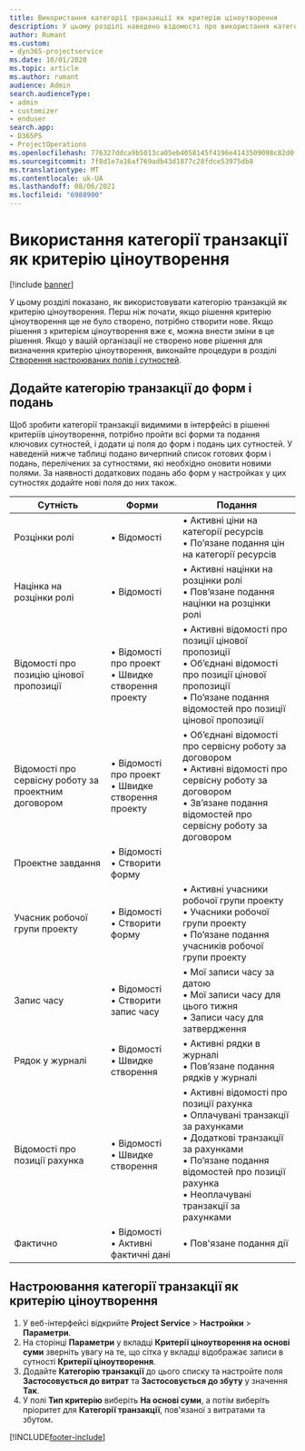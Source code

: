 ```yaml
---
title: Використання категорії транзакції як критерію ціноутворення
description: У цьому розділі наведено відомості про використання категорії транзакції як критерію ціноутворення.
author: Rumant
ms.custom:
- dyn365-projectservice
ms.date: 10/01/2020
ms.topic: article
ms.author: rumant
audience: Admin
search.audienceType:
- admin
- customizer
- enduser
search.app:
- D365PS
- ProjectOperations
ms.openlocfilehash: 776327ddca9b5013ca05eb4058145f4196e4143509098c82d0f452bc9709b673
ms.sourcegitcommit: 7f8d1e7a16af769adb43d1877c28fdce53975db8
ms.translationtype: MT
ms.contentlocale: uk-UA
ms.lasthandoff: 08/06/2021
ms.locfileid: "6988900"
---
```

# <a name="use-transaction-category-as-a-pricing-dimension"></a>Використання категорії транзакції як критерію ціноутворення

[!include [banner](../includes/psa-now-project-operations.md)]

У цьому розділі показано, як використовувати категорію транзакцій як критерію ціноутворення. Перш ніж почати, якщо рішення критерію ціноутворення ще не було створено, потрібно створити нове. Якщо рішення з критерієм ціноутворення вже є, можна внести зміни в це рішення. Якщо у вашій організації не створено нове рішення для визначення критерію ціноутворення, виконайте процедури в розділі [Створення настроюваних полів і сутностей](create-custom-fields-entities.md).

## <a name="add-transaction-category-to-forms-and-views"></a>Додайте категорію транзакції до форм і подань
Щоб зробити категорії транзакції видимими в інтерфейсі в рішенні критеріїв ціноутворення, потрібно пройти всі форми та подання ключових сутностей, і додати ці поля до форм і подань цих сутностей.
У наведеній нижче таблиці подано вичерпний список готових форм і подань, перелічених за сутностями, які необхідно оновити новими полями. За наявності додаткових подань або форм у настройках у цих сутностях додайте нові поля до них також.

|  Сутність        | Форми     |Подання        |
| ------------------------------|---------------------------------|----------------------------------|
|  Розцінки ролі|• Відомості |• Активні ціни на категорії ресурсів<br> • По’язане подання цін на категорії ресурсів|
|  Націнка на розцінки ролі|• Відомості|• Активні націнки на розцінки ролі<br>• Пов’язане подання націнки на розцінки ролі|
|  Відомості про позицію цінової пропозиції|• Відомості про проект<br>• Швидке створення проекту|• Активні відомості про позиції цінової пропозиції<br>• Об’єднані відомості про позиції цінової пропозиції<br>• По’язане подання відомостей про позиції цінової пропозиції|
|  Відомості про сервісну роботу за проектним договором|• Відомості про проект<br>• Швидке створення проекту|• Об’єднані відомості про сервісну роботу за договором<br>• Активні відомості про сервісну роботу за договором<br>• Зв’язане подання відомостей про сервісну роботу за договором|
|  Проектне завдання|• Відомості<br>• Створити форму||
|  Учасник робочої групи проекту|• Відомості<br>• Створити форму|• Активні учасники робочої групи проекту<br>• Учасники робочої групи проекту<br>• По’язане подання учасників робочої групи проекту|
|  Запис часу|• Відомості<br>• Створити запис часу|• Мої записи часу за датою<br>• Мої записи часу для цього тижня<br>• Записи часу для затвердження|
|  Рядок у журналі|• Відомості<br>• Швидке створення|• Активні рядки в журналі<br>• Пов’язане подання рядків у журналі|
|  Відомості про позиції рахунка|• Відомості<br>• Швидке створення|• Активні відомості про позиції рахунка<br>• Оплачувані транзакції за рахунками<br>• Додаткові транзакції за рахунками<br>• По’язане подання відомостей про позиції рахунка<br>• Неоплачувані транзакції за рахунками|
|  Фактично |• Відомості<br>• Активні фактичні дані|• Пов'язане подання дії|

## <a name="set-up-transaction-category-as-a-pricing-dimension"></a>Настроювання категорії транзакції як критерію ціноутворення

1. У веб-інтерфейсі відкрийте **Project Service** > **Настройки** > **Параметри**. 
2. На сторінці **Параметри** у вкладці **Критерії ціноутворення на основі суми** зверніть увагу на те, що сітка у вкладці відображає записи в сутності **Критерії ціноутворення**.
3. Додайте **Категорію транзакції** до цього списку та настройте поля **Застосовується до витрат** та **Застосовується до збуту** у значення **Так**.
4. У полі **Тип критерію** виберіть **На основі суми**, а потім виберіть пріоритет для **Категорії транзакції**, пов'язаної з витратами та збутом.


[!INCLUDE[footer-include](../includes/footer-banner.md)]